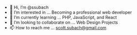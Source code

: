 - 👋 Hi, I’m @ssubach
- 👀 I’m interested in ... Becoming a professional web developer
- 🌱 I’m currently learning ... PHP, JavaScript, and React
- 💞️ I’m looking to collaborate on ... Web Design Projects
- 📫 How to reach me ... scott.subach@gmail.com

<!---
ssubach/ssubach is a ✨ special ✨ repository because its `README.md` (this file) appears on your GitHub profile.
You can click the Preview link to take a look at your changes.
--->
